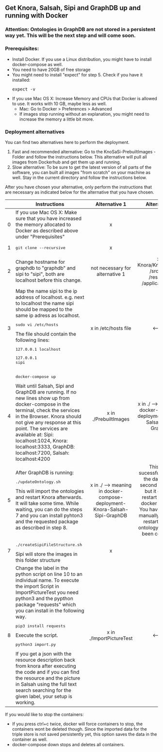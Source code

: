 ## Get Knora, Salsah, Sipi and GraphDB up and running with Docker

### Attention: Ontologies in GraphDB are not stored in a persistent way yet.  This will be the next step and will come soon.

### Prerequisites:
 - Install Docker. If you use a Linux distribution, you might have to install docker-compose as well.
 - You need to have 20GB of free storage
 - You might need to install "expect" for step 5. Check if you have it installed: <pre>expect -v</pre>
 - If you use Mac OS X: Increase Memory and CPUs that Docker is allowed to use. It works with 10 GB, maybe less as well.
	 - 	Mac: Go to Docker > Preferences > Advanced
	 - If images stop running without an explanation, you might need to increase the memory a little bit more.

### Deployment alternatives
You can find two alternatives here to perform the deployment.

1. Fast and recommended alternative: Go to the KnoSaSi-PrebuiltImages - Folder and follow the instructions below. This alternative will pull all images from Dockerhub and get them up and running.
2. Slow alternative: To be sure to get the latest version of all parts of the software, you can built all images "from scratch" on your machine as well. Stay in the current directory and follow the instructions below.

After you have chosen your alternative, only perform the instructions that are necessary as indicated below for the alternative that you have chosen.

|   | Instructions   | Alternative 1| Alternative 2  | 
|--:| ------------- |:-------------:| :-----:        |
| 0 | If you use Mac OS X: Make sure that you have increased the memory allocated to Docker as described above under "Prerequisites" | x | x |
| 1 | <pre>git clone --recursive <this repository></pre> | x | x |
| 2 | Change hostname for graphdb to "graphdb" and sipi to "sipi", both are localhost before this change.| not necessary for alternative 1 | x in Knora/Knora/webapi /src /main /resources /application.conf|
| 3 | Map the name sipi to the ip address of localhost. e.g. next to localhost the name sipi should be mapped to the same ip adress as localhost. <pre>sudo vi /etc/hosts</pre> The file should contain the following lines:<pre>127.0.0.1       localhost</pre><pre>127.0.0.1       sipi</pre>| x in /etc/hosts file | <--- x|
| 4 | <pre>docker-compose up</pre> Wait until Salsah, Sipi and GraphDB are running. If no new lines show up from docker-compose in the terminal, check the services in the Browser. Knora should not give any response at this point. The services are available at: Sipi: localhost:1024, Knora: localhost:3333, GraphDB: localhost:7200, Salsah: localhost:4200 | x in ./PrebuiltImages | x in ./ --> meaning in docker-compose-deployment-Knora-Salsah-Sipi-GraphDB |
| 5 | After GraphDB is running: <pre>./updateOntology.sh</pre> This will import the ontologies and restart Knora afterwards. It will take some time. While waiting, you can do the steps 7 and you can install pyhton3 and the requested package as described in step 8. | x in ./ --> meaning in docker-compose-deployment-Knora-Salsah-Sipi-GraphDB | This script sucessfully imports the data for the second alternative but it does not restart the Knora docker container. You have to do this manually by docker restart <idOfKnoraContainer> after the ontology import has been completed.  |
| 7 | <pre>./createSipiFileStructure.sh </pre> Sipi will store the images in this folder structure | x | x  |
| 8 | Change the label in the python script on line 10 to an individual name. To execute the import Script in ImportPictureTest you need python3 and the pypthon package "requests" which you can install in the following way. <pre>pip3 install requests</pre> Execute the script.<pre>python3 import.py</pre> If you get a json with the resource description back from knora after executing the code and if you can find the resource and the picture in Salsah using the full text search searching for the given label, your setup is working.  | x in ./ImportPictureTest  | <--- x |



 
If you would like to stop the containers:

 - If you press ctrl+c twice, docker will force containers to stop, the containers wont be deleted though. Since the imported data for the triple store is not saved persistently yet, this option saves the data in the container as well.
 - docker-compose down stops and deletes all containers.
